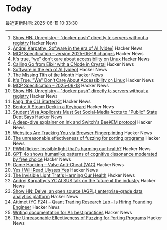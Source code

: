 # Today

最近更新时间: 2025-06-19 10:33:30

--- 
1. [Show HN: Unregistry – “docker push” directly to servers without a registry](https://github.com/psviderski/unregistry) Hacker News
2. [Andrej Karpathy: Software in the era of AI [video]](https://www.youtube.com/watch?v=LCEmiRjPEtQ) Hacker News
3. [MCP Specification – version 2025-06-18 changes](https://modelcontextprotocol.io/specification/2025-06-18/changelog) Hacker News
4. [It's true, “we” don't care about accessibility on Linux](https://tesk.page/2025/06/18/its-true-we-dont-care-about-accessibility-on-linux/) Hacker News
5. [Calling Go from Elixir with a CNode in Crystal](https://relistan.com/calling-go-from-elixir-with-a-cnode) Hacker News
6. [Software in the era of AI [video]](https://www.youtube.com/watch?v=LCEmiRjPEtQ) Hacker News
7. [The Missing 11th of the Month](https://drhagen.com/blog/the-missing-11th-of-the-month/) Hacker News
8. [It's True, "We" Don't Care About Accessibility on Linux](https://tesk.page/2025/06/18/its-true-we-dont-care-about-accessibility-on-linux/) Hacker News
9. [MCP Specification – 2025-06-18](https://modelcontextprotocol.io/specification/2025-06-18) Hacker News
10. [Show HN: Unregistry – "docker push" directly to servers without a registry](https://github.com/psviderski/unregistry) Hacker News
11. [Fang, the CLI Starter Kit](https://github.com/charmbracelet/fang) Hacker News
12. [Bento: A Steam Deck in a Keyboard](https://github.com/lunchbox-computer/bento) Hacker News
13. [Student Visa Applicants Must Set Social-Media Accts to "Public" State Dept Says](https://www.wsj.com/politics/policy/student-visa-applicants-must-set-social-media-accounts-to-public-state-department-says-ff71bdd5) Hacker News
14. [A deep-dive explainer on Ink and Switch's BeeKEM protocol](https://meri.garden/a-deep-dive-explainer-on-beekem-protocol/) Hacker News
15. [Websites Are Tracking You via Browser Fingerprinting](https://engineering.tamu.edu/news/2025/06/websites-are-tracking-you-via-browser-fingerprinting.html) Hacker News
16. [The unreasonable effectiveness of fuzzing for porting programs](https://rjp.io/blog/2025-06-17-unreasonable-effectiveness-of-fuzzing) Hacker News
17. [PWM flicker: Invisible light that's harming our health?](https://caseorganic.medium.com/the-invisible-light-thats-harming-our-health-and-how-we-can-light-things-better-d3916de90521) Hacker News
18. [GPT-4o shows humanlike patterns of cognitive dissonance moderated by free choice](https://www.pnas.org/doi/10.1073/pnas.2501823122) Hacker News
19. [Game Hacking – Valve Anti-Cheat (VAC)](https://codeneverdies.github.io/posts/gh-2/) Hacker News
20. [Yes I Will Read Ulysses Yes](https://www.theatlantic.com/magazine/archive/2025/07/zachary-leader-richard-ellmann-james-joyce-review/682907/) Hacker News
21. [The Invisible Light That's Harming Our Health](https://caseorganic.medium.com/the-invisible-light-thats-harming-our-health-and-how-we-can-light-things-better-d3916de90521) Hacker News
22. [Andrej Karpathy's YC AI SUS talk on the future of the industry](https://www.donnamagi.com/articles/karpathy-yc-talk) Hacker News
23. [Show HN: Delve, an open source (AGPL) enterprise-grade data analytics platform](https://github.com/iLoveTux/delve) Hacker News
24. [Attimet (YC F24) – Quant Trading Research Lab – Is Hiring Founding Engineer](https://www.ycombinator.com/companies/attimet/jobs/b1w9pjE-founding-engineer) Hacker News
25. [Writing documentation for AI: best practices](https://docs.kapa.ai/improving/writing-best-practices) Hacker News
26. [The Unreasonable Effectiveness of Fuzzing for Porting Programs](https://rjp.io/blog/2025-06-17-unreasonable-effectiveness-of-fuzzing) Hacker News
